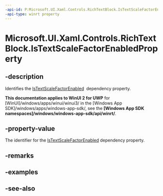 ```yaml
---
-api-id: P:Microsoft.UI.Xaml.Controls.RichTextBlock.IsTextScaleFactorEnabledProperty
-api-type: winrt property
---
```


<!-- Property syntax
public Windows.UI.Xaml.DependencyProperty IsTextScaleFactorEnabledProperty { get; }
-->

# Microsoft.UI.Xaml.Controls.RichTextBlock.IsTextScaleFactorEnabledProperty

## -description
Identifies the [IsTextScaleFactorEnabled](richtextblock_istextscalefactorenabled.md)  dependency property.

**This documentation applies to WinUI 2 for UWP** for [WinUI]/windows/apps/winui/winui3/ in the [Windows App SDK]/windows/apps/windows-app-sdk/, see the **[Windows App SDK namespaces]/windows/windows-app-sdk/api/winrt/**.

## -property-value
The identifier for the [IsTextScaleFactorEnabled](richtextblock_istextscalefactorenabled.md) dependency property.

## -remarks

## -examples

## -see-also
